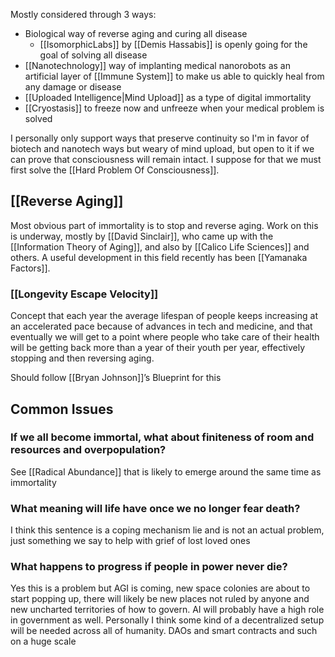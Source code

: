 Mostly considered through 3 ways:
- Biological way of reverse aging and curing all disease
	- [[IsomorphicLabs]] by [[Demis Hassabis]] is openly going for the goal of solving all disease
- [[Nanotechnology]] way of implanting medical nanorobots as an artificial layer of [[Immune System]] to make us able to quickly heal from any damage or disease
- [[Uploaded Intelligence|Mind Upload]] as a type of digital immortality
- [[Cryostasis]] to freeze now and unfreeze when your medical problem is solved

I personally only support ways that preserve continuity so I'm in favor of biotech and nanotech ways but weary of mind upload, but open to it if we can prove that consciousness will remain intact.
I suppose for that we must first solve the [[Hard Problem Of Consciousness]].

## [[Reverse Aging]]
Most obvious part of immortality is to stop and reverse aging.
Work on this is underway, mostly by [[David Sinclair]], who came up with the [[Information Theory of Aging]], and also by [[Calico Life Sciences]] and others.
A useful development in this field recently has been [[Yamanaka Factors]].

### [[Longevity Escape Velocity]]
Concept that each year the average lifespan of people keeps increasing at an accelerated pace because of advances in tech and medicine, and that eventually we will get to a point where people who take care of their health will be getting back more than a year of their youth per year, effectively stopping and then reversing aging.

Should follow [[Bryan Johnson]]’s Blueprint for this

## Common Issues
### If we all become immortal, what about finiteness of room and resources and overpopulation?
See [[Radical Abundance]] that is likely to emerge around the same time as immortality

### What meaning will life have once we no longer fear death?
I think this sentence is a coping mechanism lie and is not an actual problem, just something we say to help with grief of lost loved ones

### What happens to progress if people in power never die?
Yes this is a problem but AGI is coming, new space colonies are about to start popping up, there will likely be new places not ruled by anyone and new uncharted territories of how to govern. AI will probably have a high role in government as well.
Personally I think some kind of a decentralized setup will be needed across all of humanity.
DAOs and smart contracts and such on a huge scale